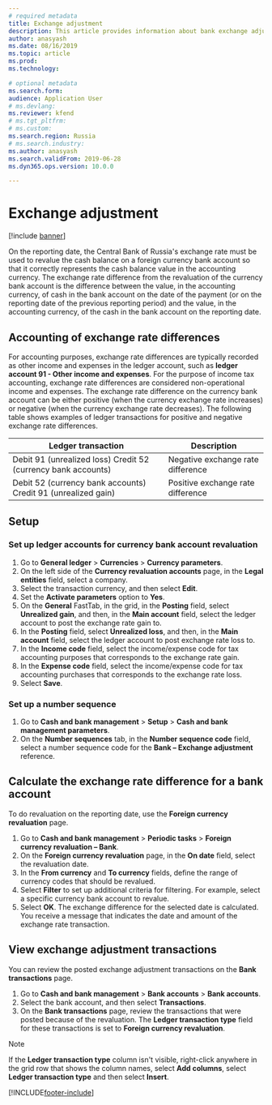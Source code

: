 ```yaml
---
# required metadata
title: Exchange adjustment
description: This article provides information about bank exchange adjustments for Russia.
author: anasyash
ms.date: 08/16/2019
ms.topic: article
ms.prod: 
ms.technology: 

# optional metadata
ms.search.form:  
audience: Application User
# ms.devlang: 
ms.reviewer: kfend
# ms.tgt_pltfrm: 
# ms.custom: 
ms.search.region: Russia
# ms.search.industry: 
ms.author: anasyash
ms.search.validFrom: 2019-06-28
ms.dyn365.ops.version: 10.0.0

---
```


# Exchange adjustment

[!include [banner](../includes/banner.md)]

On the reporting date, the Central Bank of Russia's exchange rate must be used to revalue the cash balance on a foreign currency bank account so that it correctly represents the cash balance value in the accounting currency. The exchange rate difference from the revaluation of the currency bank account is the difference between the value, in the accounting currency, of cash in the bank account on the date of the payment (or on the reporting date of the previous reporting period) and the value, in the accounting currency, of the cash in the bank account on the reporting date.

## Accounting of exchange rate differences
For accounting purposes, exchange rate differences are typically recorded as other income and expenses in the ledger account, such as **ledger account 91 - Other income and expenses**. For the purpose of income tax accounting, exchange rate differences are considered non-operational income and expenses.
The exchange rate difference on the currency bank account can be either positive (when the currency exchange rate increases) or negative (when the currency exchange rate decreases). The following table shows examples of ledger transactions for positive and negative exchange rate differences.

| Ledger transaction                                            | Description                       |
|---------------------------------------------------------------|-----------------------------------|
| Debit 91 (unrealized loss) Credit 52 (currency bank accounts) | Negative exchange rate difference |
| Debit 52 (currency bank accounts) Credit 91 (unrealized gain) | Positive exchange rate difference |

## Setup

### Set up ledger accounts for currency bank account revaluation

1. Go to **General ledger** \> **Currencies** \> **Currency parameters**.
2. On the left side of the **Currency revaluation accounts** page, in the **Legal entities** field, select a company.
3. Select the transaction currency, and then select **Edit**.
4. Set the **Activate parameters** option to **Yes**.
5. On the **General** FastTab, in the grid, in the **Posting** field, select **Unrealized gain**, and then, in the **Main account** field, select the ledger account to post the exchange rate gain to.
6. In the **Posting** field, select **Unrealized loss**, and then, in the **Main account** field, select the ledger account to post exchange rate loss to.
7. In the **Income code** field, select the income/expense code for tax accounting purposes that corresponds to the exchange rate gain.
8. In the **Expense code** field, select the income/expense code for tax accounting purchases that corresponds to the exchange rate loss.
9. Select **Save**.

### Set up a number sequence

1. Go to **Cash and bank management** \> **Setup** \> **Cash and bank management parameters**.
2. On the **Number sequences** tab, in the **Number sequence code** field, select a number sequence code for the **Bank – Exchange adjustment** reference.

## Calculate the exchange rate difference for a bank account
To do revaluation on the reporting date, use the **Foreign currency revaluation** page.

1. Go to **Cash and bank management** \> **Periodic tasks** \> **Foreign currency revaluation – Bank**.
2. On the **Foreign currency revaluation** page, in the **On date** field, select the revaluation date.
3. In the **From currency** and **To currency** fields, define the range of currency codes that should be revalued.
4. Select **Filter** to set up additional criteria for filtering. For example, select a specific currency bank account to revalue.
5. Select **OK**. The exchange difference for the selected date is calculated. You receive a message that indicates the date and amount of the exchange rate transaction.

## View exchange adjustment transactions
You can review the posted exchange adjustment transactions on the **Bank transactions** page.

1. Go to **Cash and bank management** \> **Bank accounts** \> **Bank accounts**.
2. Select the bank account, and then select **Transactions**.
3. On the **Bank transactions** page, review the transactions that were posted because of the revaluation. The **Ledger transaction type** field for these transactions is set to **Foreign currency revaluation**.

> [!NOTE]
> If the **Ledger transaction type** column isn't visible, right-click anywhere in the grid row that shows the column names, select **Add columns**, select **Ledger transaction type** and then select **Insert**.


[!INCLUDE[footer-include](../../includes/footer-banner.md)]